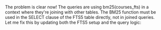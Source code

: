 The problem is clear now! The queries are using bm25(courses_fts) in a
   context where they're joining with other tables. The BM25 function
  must be used in the SELECT clause of the FTS5 table directly, not in
  joined queries. Let me fix this by updating both the FTS5 setup and
  the query logic: